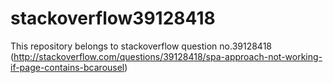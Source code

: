 # stackoverflow39128418
This repository belongs to stackoverflow question no.39128418 (http://stackoverflow.com/questions/39128418/spa-approach-not-working-if-page-contains-bcarousel)
